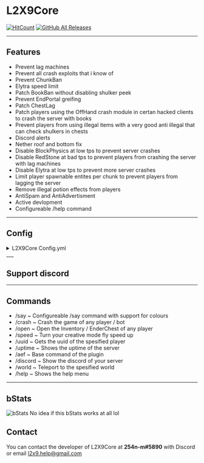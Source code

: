 # L2X9Core
[![HitCount](http://hits.dwyl.com/L2X9org/l2x9core.svg)](http://hits.dwyl.com/L2X9org/l2x9core) [![GitHub All Releases](https://img.shields.io/github/downloads/l2x9org/l2x9core/total.svg)](https://github.com/l2x9org/l2x9core/releases/)
___

## Features

* Prevent lag machines 
* Prevent all crash exploits that i know of
* Prevent ChunkBan
* Elytra speed limit
* Patch BookBan without disabling shulker peek
* Prevent EndPortal greifing
* Patch ChestLag
* Patch players using the OffHand crash module in certan hacked clients to crash the server with books
* Prevent players from using illegal items with a very good anti illegal that can check shulkers in chests
* Discord alerts
* Nether roof and bottom fix
* Disable BlockPhysics at low tps to prevent server crashes
* Disable RedStone at bad tps to prevent players from crashing the server with lag machines
* Disable Elytra at low tps to prevent more server crashes
* Limit player spawnable entites per chunk to prevent players from lagging the server
* Remove illegal potion effects from players
* AntiSpam and AntiAdvertisment
* Active devlopment
* Configureable /help command

___

## Config
<details>
  <summary>L2X9Core Config.yml</summary>

```yml
# L2X9Core by 254n-m

#Messages to send the player when they try to place illegal blocks
IllegalBlock-Place:
  Bedrock: '[&b&lL2X9&r&3&lCore&r] &6That block is not allowed'
  Barrier: '[&b&lL2X9&r&3&lCore&r] &6That block is not allowed'
  End_Portal_Frame: '[&b&lL2X9&r&3&lCore&r] &6That block is not allowed'
  Mob_Spawner: '[&b&lL2X9&r&3&lCore&r] &6That block is not allowed'
#ChunkBan skull limit tile entity limit and prevent message
ChunkBan:
  Prevent-Message: '[&b&lL2X9&r&3&lCore&r] &6ChunkBan has been disabled due to an exploit (^:'
  TileEntity-Max: 500
  Skull-Max: 100
#Nether top and bottom layers
Nether:
  Top-Layer: 127
  Top-message: '[&b&lL2X9&r&3&lCore&r] &6The nether top has been disabled due to lag'
  Bottom-Layer: 0
  Bottom-message: '[&b&lL2X9&r&3&lCore&r] &6The nether bottom has been disabled due to lag'
  top-bottom-do-damage: true
#Radius around spawn to disable /home in
#Set 0 to disable
Spawn:
  Raidus: 500
  Message: "&6You must be&r&c %r% &r&6 blocks from spawn to use /home "
#Message to send to the server when a player first joins
#Use {Player} as a place holder for the players name
FirstJoin:
  Message: '&c{Player}&r&7 Has joined the server for the first time'
#Elytra/redstone disable TPS values keep in mind this is a double so it can be like 13.2255
#Set 0 to disable 
Elytra:
  Disable-TPS: 12
Redstone:
  Disable-TPS: 16
  Amount-per-chunk: 16
#Anti LightLag
LightingLag-StepIn:
  TPS: 17
#Misc config shit
#Message to send when a player tries to use a 32k or strength 255
IllegalDamage:
  Message: "[&b&lL2X9&r&3&lCore&r]&6 How did you even get a 32k out to begin with"
#Player attempts to use or drink an illegal potion or use an illegal tipped arrow
IllegalPotion:
  Message: "[&b&lL2X9&r&3&lCore&r]&6 Sorry those are patched"
#Message to send the player when they use an elytra in low tps use {tps} to get the elytra disable tps
ElytraLowTPS:
  Message: "[&b&lL2X9&r&3&lCore&r] &6Elytras are disabled if the tps is below&r&c {tps}"
UnbookBan:
  Message: "[&b&lL2X9&r&3&lCore&r]&6 You have been unbookbanned"
#Message for /discord use & for colors
Discord: "&6Join us on discord at &r&c<Your discord here>"
#Ammount of vehicles allowed in a chunk
Minecart-per-chunk:
  limit: 20
#This is like discord slowmode but for the minecraft chat the cool down is in seconds
Chat:
  Cooldown: 3
  #Adding a word to this list will stop the message from being broadcasted to chat but it will be seen by the player who send the message so the player wont know that their message wasnt sent
  Blocked-words:
    - "discord"
    - "."
    - "dot"
#TP on an entity exploit prevent message
tp.prevent:
  message: "[&b&lL2X9&r&3&lCore&r] &6Patched"
#World name for the /world command and the fortress dat deleter
World-name: "world"
#AntiIllegal check toggles toggles
#Only enable ChunkLoad of you have a massive problem with illegals on your server
Antiillegal:
  Block-Place-Enabled: true
  ChunkLoad-Enabled: false
  HopperTransfer-Enabled: true
  InventoryClose-Enabled: true
  InventoryOpen-Enabled: true
  PlayerHotbarMove-Enabled: true
  ItemPickup: true
  Check-Illegal-Damage: true
  Illegal-Items-List:
    - "BEDROCK"
    - "COMMAND_REPEATING"
    - "COMMAND_MINECART"
    - "COMMAND_CHAIN"
    - "COMMAND"
    - "ENDER_PORTAL_FRAME"
    - "KNOWLEDGE_BOOK"
    - "MOB_SPAWNER"
    - "PORTAL"
    - "STRUCTURE_BLOCK"
    - "STRUCTURE_VOID"
#Help menu use & for colors
help:
  - "&6-----------------------------------------------------"
  - "&3/ignore <name> to ignore a player."
  - "&3/ignorelist to list ignored players."
  - "&3/r <message> to reply to the last person that messaged you."
  - "&3/l <message> to message the last person that you messaged."
  - "&3/w <name> <message> OR /msg <name> <message> to pm a player."
  - "&3/toggleconnectionmsgs to toggle join and leave messages."
  - "&3/togglechat to toggle the default chat."
  - "&3/toggledeathmsg to toggle all death messages."
  - "&3/kill to kill yourself."
  - "&3/stats to get world size and how many players have joined."
  - "&3/playtime to see a player's total playtime."
  - "&3/mostplaytime to show top playtimes."
  - "&3/discord to join the L2X9 discord."
  - "&6-----------------------------------------------------"
#Formatting for the say command use {message} as a place holder for the message use & for colours
#Colour codes also work in the message
SayCommandFormat: "[&b&lL2X9&r] {message}"
#water / lava flowing disable tps this is useful on new servers with lots of block physics updates that cause lag
#Set 0 to disable
BlockPhysics-disable-tps: 15
#This is to prevent people from crashing / lagging the server by spam opening chest and other containers
ChestLagFix:
  MaxOpensPerSecond: 16
  KickMessage: "[&b&lL2X9&r&3&lCore&r]&c [AntiChestLag]&r&6 You have lost connection to the server"
  RemoveUnicodeBooks: false
#What should we notify you of on discord
#WARNING IF YOU HAVE THIS ENABLED AND DO NOT INPUT A WEBHOOK URL IT WILL HAVE ERRORS.
AlertSystem:
  Alerts-Enabled: false
  WebhookURL: ""
  #What role do we ping to get this ping the role you want but put a backslash there (i.e \@Owner) then copy paste the tag it gives you on discord and paste it here
  PingRole: ""
  #What events do we need to alert you of
  LagMachineRemoval: true
  ChunkBanAttempt: true
  OffhandServerCrash: true
  ChestLagFix: true
  IllegalItemAlert: true
  PreventEndPortalDestroy: true
  IllegalBlockPlace: true
  OppedPlayerJoin: true
```
</details>
___

## Support discord
[Support discord]: https://discord.gg/qNqRhHv
___

## Commands

* /say ~ Configureable /say command with support for colours
* /crash ~ Crash the game of any player / bot
* /open ~ Open the Inventory / EnderChest of any player
* /speed ~ Turn your creative mode fly speed up
* /uuid ~ Gets the uuid of the spesified player
* /uptime ~ Shows the uptime of the server
* /aef ~ Base command of the plugin
* /discord ~ Show the discord of your server
* /world ~ Teleport to the spesified world
* /help ~ Shows the help menu

___

## bStats

![bStats](https://bstats.org/signatures/bukkit/L2X9Core.svg)
No idea if this bStats works at all lol

## Contact
You can contact the developer of L2X9Core at **254n-m#5890** with Discord or email l2x9.help@gmail.com

